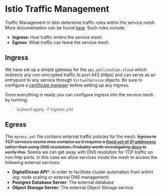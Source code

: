 # Istio Traffic Management
Traffic Management in Istio determine traffic rules within the service mesh. More documentation can be found [here](https://istio.io/docs/tasks/traffic-management/). Such rules include:
* **Ingress**: How traffic enters the service mesh
* **Egress**: What traffic can leave the service mesh

## Ingress
We have set up a simple gateway for the `api.pollination.cloud` which redirects any non-encrypted traffic to port 443 (https) and can serve as an entrypoint to any service through `VirtualService` objects. Be sure to configure a [certificate manager](../../cert-manager) before setting up any ingress.

Once everything is ready you can configure ingress into the service mesh by running:
> kubectl apply -f ingress.yml

## Egress
The `egress.yml` file contains external traffic policies for the mesh. ~~Egress to TCP services seems moe complex as it requires a [fixed set of IP addresses](https://istio.io/blog/2018/egress-tcp/) rather than using DNS resolution. Probably worth investigating [docs](https://istio.io/docs/reference/config/istio.networking.v1alpha3/#ServiceEntry-Endpoint) to verify this.~~ Seems we can get away with DNS resolution for TCP traffic on non-http ports. In this case we allow services inside the mesh to access the following external services:
* **DigitalOcean API***: In order to faciltiate cluster automation from within (eg: node scaling or external DNS management)
* **Postgres Database Server**: The external database 
* **Object Storage Server**: The external Object Storage service
